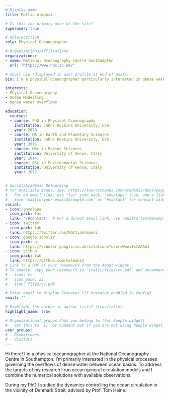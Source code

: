 ```yaml
---
# Display name
title: Mattia Almansi

# Is this the primary user of the site?
superuser: true

# Role/position
role: Physical Oceanographer

# Organizations/Affiliations
organizations:
- name: National Oceanography Centre Southampton
  url: "https://www.noc.ac.uk/"

# Short bio (displayed in user profile at end of posts)
bio: I'm a physical oceanographer particularly interested in dense water overflows.

interests:
- Physical Oceanography
- Ocean Modelling
- Dense water overflows

education:
  courses:
  - course: PhD in Physical Oceanography
    institution: Johns Hopkins University, USA
    year: 2020
  - course: MA in Earth and Planetary Sciences
    institution: Johns Hopkins University, USA
    year: 2016
  - course: MSc in Marine Sciences
    institution: University of Genoa, Italy
    year: 2014
  - course: BSc in Environmantal Sciences
    institution: University of Genoa, Italy
    year: 2012


# Social/Academic Networking
# For available icons, see: https://sourcethemes.com/academic/docs/page-builder/#icons
#   For an email link, use "fas" icon pack, "envelope" icon, and a link in the
#   form "mailto:your-email@example.com" or "#contact" for contact widget.
social:
- icon: envelope
  icon_pack: fas
  link: '/#contact'  # For a direct email link, use "mailto:test@example.org".
- icon: twitter
  icon_pack: fab
  link: https://twitter.com/MattiaAlmansi
- icon: google-scholar
  icon_pack: ai
  link: https://scholar.google.co.uk/citations?user=WweiIkIAAAAJ
- icon: github
  icon_pack: fab
  link: https://github.com/malmans2
# Link to a PDF of your resume/CV from the About widget.
# To enable, copy your resume/CV to `static/files/cv.pdf` and uncomment the lines below.
# - icon: cv
#   icon_pack: ai
#   link: files/cv.pdf

# Enter email to display Gravatar (if Gravatar enabled in Config)
email: ""

# Highlight the author in author lists? (true/false)
highlight_name: true

# Organizational groups that you belong to (for People widget)
#   Set this to `[]` or comment out if you are not using People widget.
user_groups:
# - Researchers
# - Visitors
---
```


Hi there!
I'm a physical oceanographer at the National Oceanography Centre in Southampton.
I’m primarily interested in the physical processes governing the overflows of dense water between ocean basins.
To address the targets of my research I run ocean general circulation models and I combine the numerical solutions with available observations.

During my PhD I studied the dynamics controlling the ocean circulation in the vicinity of Denmark Strait, advised by Prof. Tom Haine.

